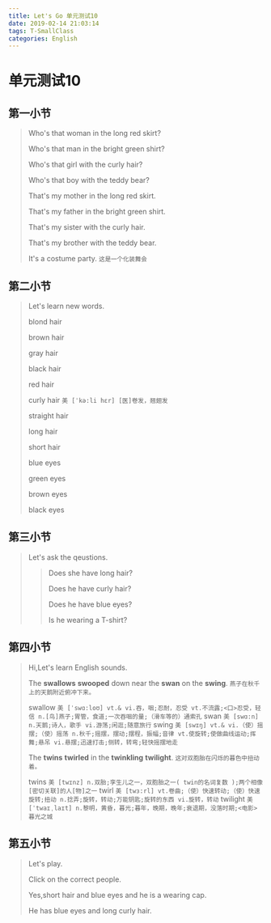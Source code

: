 ```yaml
---
title: Let's Go 单元测试10
date: 2019-02-14 21:03:14
tags: T-SmallClass
categories: English
---
```


# 单元测试10

## 第一小节

> Who's that woman in the long red skirt?
> 
> Who's that man in the bright green shirt?
> 
> Who's that girl with the curly hair?
> 
> Who's that boy with the teddy bear?
> 
> That's my mother in the long red skirt.
> 
> That's my father in the bright green shirt.
> 
> That's my sister with the curly hair.
> 
> That's my brother with the teddy bear.
> 
> It's a costume party. `这是一个化装舞会`

## 第二小节

> Let's learn new words.
> 
> blond hair
> 
> brown hair
> 
> gray hair
> 
> black hair
> 
> red hair
> 
> curly hair `美 [ˈkə:li hɛr] [医]卷发，翘翅发`
> 
> straight hair
> 
> long hair
> 
> short hair
> 
> blue eyes
> 
> green eyes
> 
> brown eyes
> 
> black eyes

## 第三小节


> Let's ask the qeustions.
> 
> > Does she have long hair?
> > 
> > Does he have curly hair?
> > 
> > Does he have blue eyes?
> > 
> > Is he wearing a T-shirt?

## 第四小节

> Hi,Let's learn English sounds.
> 
> The **swallows** **swooped**  down near the **swan** on the **swing**. `燕子在秋千上的天鹅附近俯冲下来。`
> 
> swallow `美 [ˈswɑ:loʊ] vt.& vi.吞，咽;忍耐，忍受 vt.不流露;<口>忍受，轻信 n.[鸟]燕子;胃管，食道;一次吞咽的量;（滑车等的）通索孔`
> swan `美 [swɑ:n] n.天鹅;诗人，歌手 vi.游荡;闲逛;随意旅行`
> swing `美 [swɪŋ] vt.& vi.（使）摇摆;（使）摇荡 n.秋千;摇摆，摆动;摆程，振幅;音律 vt.使旋转;使做曲线运动;挥舞;悬吊 vi.悬摆;迅速打击;侧转，转弯;轻快摇摆地走`
> 
> The **twins** **twirled** in the **twinkling** **twilight**. `这对双胞胎在闪烁的暮色中扭动着。`
> 
> twins `美 [twɪnz] n.双胎;孪生儿之一，双胞胎之一( twin的名词复数 );两个相像[密切关联]的人[物]之一`
> twirl `美 [twɜ:rl] vt.卷曲;（使）快速转动;（使）快速旋转;扭动 n.捻弄;旋转，转动;万能钥匙;旋转的东西 vi.旋转，转动`
> twilight `美 [ˈtwaɪˌlaɪt] n.黎明，黄昏，暮光;暮年，晚期，晚年;衰退期，没落时期;<电影>暮光之城`

## 第五小节

> Let's play.
> 
> Click on the correct people.
> 
> Yes,short hair and blue eyes and he is a wearing cap.
> 
> He has blue eyes and long curly hair.